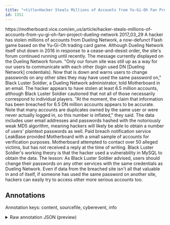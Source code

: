 ```yaml
---
title: "<title>Hacker Steals Millions of Accounts from Yu-Gi-Oh Fan Project ‘Dueling Network’ - Motherboard</title>"
id: 1351
---
```


<title>Hacker Steals Millions of Accounts from Yu-Gi-Oh Fan Project ‘Dueling Network’ - Motherboard</title>
<source> https://motherboard.vice.com/en_us/article/hacker-steals-millions-of-accounts-from-yu-gi-oh-fan-project-dueling-network </source>
<date> 2017_03_29 </date>
<text>
A hacker has stolen millions of accounts from Dueling Network, a now-defunct Flash game based on the Yu-Gi-Oh trading card game.
Although Dueling Network itself shut down in 2016 in response to a cease-and-desist order, the site's forum continued running until recently.
The message currently displayed on the Dueling Network forum.
"Only our forum site was still up as a way for our users to communicate with each other (login used DN [Dueling Network] credentials).
Now that is down and warns users to change passwords on any other sites they may have used the same password on," Black Luster Soldier, a Dueling Network administrator, told Motherboard in an email.
The hacker appears to have stolen at least 6.5 million accounts, although Black Luster Soldier cautioned that not all of those necessarily correspond to individual players.
"At the moment, the claim that information has been breached for 6.5 DN million accounts appears to be accurate.
Note that many accounts are duplicates owned by the same user or were never actually logged in, so this number is inflated," they said.
The data includes user email addresses and passwords hashed with the notoriously weak MD5 algorithm, meaning hackers will likely be able to obtain a number of users' plaintext passwords as well.
Paid breach notification service LeakBase provided Motherboard with a small sample of accounts for verification purposes.
Motherboard attempted to contact over 50 alleged victims, but has not received a reply at the time of writing.
Black Luster Soldier's working theory is that the hacker used a vulnerability in MySQL to obtain the data.
The lesson: As Black Luster Soldier advised, users should change their passwords on any other services with the same credentials as Dueling Network.
Even if data from the breached site isn't all that valuable in and of itself, if someone has used the same password on another site, hackers can easily try to access other more serious accounts too.
</text>



## Annotations

Annotation keys: content, sourcefile, cyberevent, info

<details>
<summary>Raw annotation JSON (preview)</summary>

```json
{
  "content": "A hacker has stolen millions of accounts from Dueling Network, a now-defunct Flash game based on the Yu-Gi-Oh trading card game. Although Dueling Network itself shut down in 2016 in response to a cease-and-desist order, the site's forum continued running until recently. The message currently displayed on the Dueling Network forum. \"Only our forum site was still up as a way for our users to communicate with each other (login used DN [Dueling Network] credentials). Now that is down and warns users to change passwords on any other sites they may have used the same password on,\" Black Luster Soldier, a Dueling Network administrator, told Motherboard in an email. The hacker appears to have stolen at least 6.5 million accounts, although Black Luster Soldier cautioned that not all of those necessarily correspond to individual players. \"At the moment, the claim that information has been breached for 6.5 DN million accounts appears to be accurate. Note that many accounts are duplicates owned by the same user or were never actually logged in, so this number is inflated,\" they said. The data includes user email addresses and passwords hashed with the notoriously weak MD5 algorithm, meaning hackers will likely be able to obtain a number of users' plaintext passwords as well. Paid breach notification service LeakBase provided Motherboard with a small sample of accounts for verification purposes. Motherboard attempted to contact over 50 alleged victims, but has not received a reply at the time of writing. Black Luster Soldier's working theory is that the hacker used a vulnerability in MySQL to obtain the data. The lesson: As Black Luster Soldier advised, users should change their passwords on any other services with the same credentials as Dueling Network. Even if data from the breached site isn't all that valuable in and of itself, if someone has used the same password on another site, hackers can easily try to access other more serious accounts too",
  "sourcefile": "1351.txt",
  "cyberevent": {
    "hopper": [
      {
        "index": 0,
        "relation": "Same",
        "events": [
          {
            "index": "E1",
            "type": "Attack",
            "realis": "Actual",
            "nugget": {
              "startOffset": 9,
              "index": "T1",
              "endOffset": 19,
              "text": "has stolen"
            },
            "argument": [
              {
                "index": "T2",
                "text": "millions",
                "endOffset": 28,
                "role": {
                  "type": "Number-of-Data"
                },
                "startOffset": 20,
                "type": "Number"
              },
              {
                "index": "T4",
                "text": "accounts",
                "endOffset": 40,
                "role": {
                  "type": "Compromised-Data"
                },
                "startOffset": 32,
                "type": "PII"
              },
              {
                "index": "T5",
                "external_reference": {
                  "dbpediaURI": "http://dbpedia.org/resource/Dueling_Network"
                },
                "endOffset": 61,
                "role": {
                  "type": "Victim"
                },
                "text": "Dueling Network",
                "startOffset": 46,
                "type": "System"
              },
              {
                "index": "T3",
                "external_reference": {
                  "wikidataid": "Q2798820"
                },
                "endOffset": 8,
                "role": {
                  "type": "Attacker"
                },
                "text": "A hacker",
                "startOffset": 0,
                "type": "Person"
              }
            ],
            "subtype": "Databreach"
          },
          {
            "index": "E2",
            "type": "Attack",
            "realis": "Actual",
            "nugget": {
   
```
</details>
